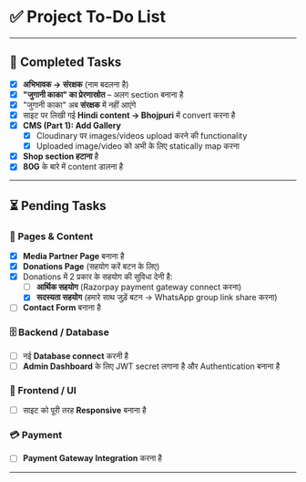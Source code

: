 # ✅ Project To-Do List

---

## 🔄 Completed Tasks
- [x] **अभिभावक → संरक्षक** (नाम बदलना है)  
- [x] **"जुगानी काका" का प्रेरणास्रोत** – अलग section बनाना है  
- [x] "जुगानी काका" अब **संरक्षक** में नहीं आएंगे  
- [x] साइट पर लिखी गई **Hindi content → Bhojpuri** में convert करना है  
- [x] **CMS (Part 1): Add Gallery**  
  - [x] Cloudinary पर images/videos upload करने की functionality  
  - [x] Uploaded image/video को अभी के लिए statically map करना  
- [x] **Shop section हटाना** है  
- [x] **80G** के बारे में content डालना है  

---

## ⏳ Pending Tasks

### 📄 Pages & Content
- [x] **Media Partner Page** बनाना है  
- [x] **Donations Page** (सहयोग करें बटन के लिए)  
- [x] Donations में 2 प्रकार के सहयोग की सुविधा देनी है:  
  - [ ] **आर्थिक सहयोग** (Razorpay payment gateway connect करना)  
  - [x] **सदस्यता सहयोग** (हमारे साथ जुड़ें बटन → WhatsApp group link share करना)  
- [ ] **Contact Form** बनाना है  

### 🗄️ Backend / Database
- [ ] नई **Database connect** करनी है  
- [ ] **Admin Dashboard** के लिए JWT secret लगाना है और Authentication बनाना है  

### 🎨 Frontend / UI
- [ ] साइट को पूरी तरह **Responsive** बनाना है  

### 💳 Payment
- [ ] **Payment Gateway Integration** करना है  

---


